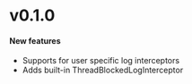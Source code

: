 # v0.1.0

#### New features
  - Supports for user specific log interceptors
  - Adds built-in ThreadBlockedLogInterceptor 
